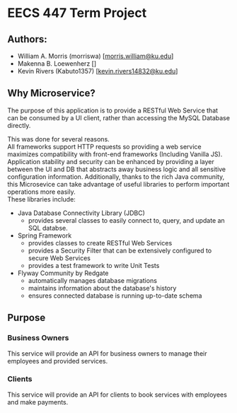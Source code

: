 # EECS 447 Term Project
## Authors:
- William A. Morris (morriswa) [morris.william@ku.edu]
- Makenna B. Loewenherz []
- Kevin Rivers (Kabuto1357) [kevin.rivers14832@ku.edu]

## Why Microservice?
The purpose of this application is to provide a RESTful Web Service
that can be consumed by a UI client, rather than accessing the 
MySQL Database directly. 

This was done for several reasons. <br>
All frameworks support HTTP requests so providing a web service
maximizes compatibility with front-end frameworks (Including Vanilla JS). 
Application stability and security can be enhanced by providing a 
layer between the UI and DB that abstracts away business logic 
and all sensitive configuration information.
Additionally, thanks to the rich Java community, this Microsevice
can take advantage of useful libraries to perform important operations
more easily.<br>
These libraries include:
- Java Database Connectivity Library (JDBC)
  - provides several classes to easily connect to, query, and update
    an SQL databse.
- Spring Framework
  - provides classes to create RESTful Web Services
  - provides a Security Filter that can be extensively configured
    to secure Web Services
  - provides a test framework to write Unit Tests
- Flyway Community by Redgate
  - automatically manages database migrations
  - maintains information about the database's history
  - ensures connected database is running up-to-date schema
  
## Purpose
### Business Owners
This service will provide an API for business owners to manage
their employees and provided services.
### Clients
This service will provide an API for clients to book services 
with employees and make payments.